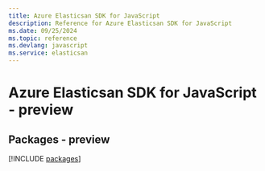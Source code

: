 ```yaml
---
title: Azure Elasticsan SDK for JavaScript
description: Reference for Azure Elasticsan SDK for JavaScript
ms.date: 09/25/2024
ms.topic: reference
ms.devlang: javascript
ms.service: elasticsan
---
```

# Azure Elasticsan SDK for JavaScript - preview
## Packages - preview
[!INCLUDE [packages](elasticsan-index.md)]